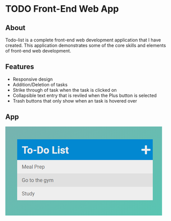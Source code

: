 # TODO Front-End Web App

## About
Todo-list is a complete front-end web development application that I have created. This application demonstrates some of the core skills and elements of front-end web development.

## Features

* Responsive design
* Addition/Deletion of tasks 
* Strike through of task when the task is clicked on
* Collapsible text entry that is reviled when the Plus button is selected
* Trash buttons that only show when an task is hovered over


## App
![alt text](https://github.com/MattVastarelli/TODO-WebApp/blob/master/assets/img/todo.PNG)
